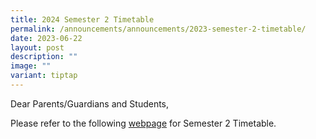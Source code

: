 ```yaml
---
title: 2024 Semester 2 Timetable
permalink: /announcements/announcements/2023-semester-2-timetable/
date: 2023-06-22
layout: post
description: ""
image: ""
variant: tiptap
---
```

Dear Parents/Guardians and Students,

Please refer to the following  [webpage](/student-information/student-timetable/)  for Semester 2 Timetable.